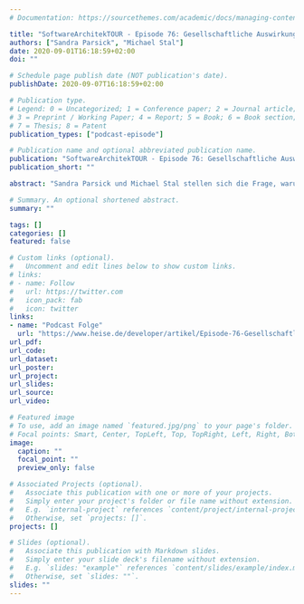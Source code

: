 ```yaml
---
# Documentation: https://sourcethemes.com/academic/docs/managing-content/

title: "SoftwareArchitekTOUR - Episode 76: Gesellschaftliche Auswirkungen von KI"
authors: ["Sandra Parsick", "Michael Stal"]
date: 2020-09-01T16:18:59+02:00
doi: ""

# Schedule page publish date (NOT publication's date).
publishDate: 2020-09-07T16:18:59+02:00

# Publication type.
# Legend: 0 = Uncategorized; 1 = Conference paper; 2 = Journal article;
# 3 = Preprint / Working Paper; 4 = Report; 5 = Book; 6 = Book section;
# 7 = Thesis; 8 = Patent
publication_types: ["podcast-episode"]

# Publication name and optional abbreviated publication name.
publication: "SoftwareArchitekTOUR - Episode 76: Gesellschaftliche Auswirkungen von KI"
publication_short: ""

abstract: "Sandra Parsick und Michael Stal stellen sich die Frage, warum sich Projekte Vorteile von KI-Technologien versprechen, welche gesellschaftlichen Gefahren und Auswirkungen daraus resultieren und wie sich Softwarearchitekten dieser Herausforderung stellen sollten."

# Summary. An optional shortened abstract.
summary: ""

tags: []
categories: []
featured: false

# Custom links (optional).
#   Uncomment and edit lines below to show custom links.
# links:
# - name: Follow
#   url: https://twitter.com
#   icon_pack: fab
#   icon: twitter
links:
- name: "Podcast Folge"
  url: "https://www.heise.de/developer/artikel/Episode-76-Gesellschaftliche-Auswirkungen-von-KI-4882775.html"
url_pdf:
url_code:
url_dataset:
url_poster:
url_project:
url_slides:
url_source:
url_video:

# Featured image
# To use, add an image named `featured.jpg/png` to your page's folder.
# Focal points: Smart, Center, TopLeft, Top, TopRight, Left, Right, BottomLeft, Bottom, BottomRight.
image:
  caption: ""
  focal_point: ""
  preview_only: false

# Associated Projects (optional).
#   Associate this publication with one or more of your projects.
#   Simply enter your project's folder or file name without extension.
#   E.g. `internal-project` references `content/project/internal-project/index.md`.
#   Otherwise, set `projects: []`.
projects: []

# Slides (optional).
#   Associate this publication with Markdown slides.
#   Simply enter your slide deck's filename without extension.
#   E.g. `slides: "example"` references `content/slides/example/index.md`.
#   Otherwise, set `slides: ""`.
slides: ""
---
```

